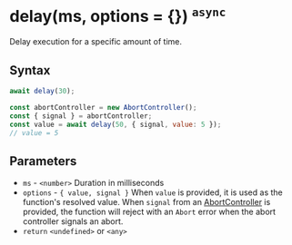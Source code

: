 # delay(ms, options = {}) <sup>`async`</sup>

Delay execution for a specific amount of time.

## Syntax

```js
await delay(30);
```

```js
const abortController = new AbortController();
const { signal } = abortController;
const value = await delay(50, { signal, value: 5 });
// value = 5
```

## Parameters

* `ms` - `<number>` Duration in milliseconds
* `options` - `{ value, signal }` When `value` is provided, it is used as the function's resolved value. When `signal`
from an [AbortController](https://developer.mozilla.org/en-US/docs/Web/API/AbortController) is provided, the function
will reject with an `Abort` error when the abort controller signals an abort.
* `return` `<undefined>` or `<any>`
